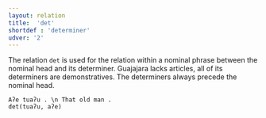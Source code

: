 ```yaml
---
layout: relation
title:  'det'
shortdef : 'determiner'
udver: '2'
---
```


The relation `det` is used for the relation within a nominal phrase between the nominal head and its determiner.
Guajajara lacks articles, all of its determiners are demonstratives. The determiners always precede the nominal head.

~~~ sdparse
Aʔe tuaʔu . \n That old man .
det(tuaʔu, aʔe)
~~~


<!-- Interlanguage links updated So kvě 14 19:03:27 CEST 2022 -->
